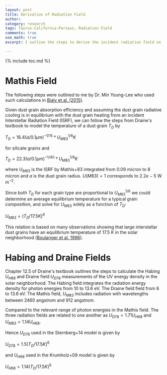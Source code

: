 ```yaml
---
layout: post
title: Derivation of Radiation Field
author:
category: research
tags: Taurus-California-Perseus, Radiation Field
comments: true
use_math: true
excerpt: I outline the steps to derive the incident radiation field on dust grains given the dust grain temperature. 

---
```


{% include toc.md %}

# Mathis Field

The following steps were outlined to me by Dr. Min Young-Lee who used such
calculations in [Bialy et al.
(2015)](http://adsabs.harvard.edu/abs/2015ApJ...809..122B). 

Given dust grain absorption efficiency and assuming the dust grain radiative
cooling is in equilibrium with the dust grain heating from an incident
Interstellar Radiation Field (ISRF), we can follow the steps from Draine's
textbook to model the temperature of a dust grain $T_D$ by

$\begin{equation}
T_D = 16.4 (a / 0.1 \mu m)^{-1/15} * U_{M83}^{1/6} K
\end{equation}$

for silicate grains and 

$\begin{equation}
T_D = 22.3 (a / 0.1 \mu m)^{-1/40} * U_{M83}^{1/6} K
\end{equation}$

where $U_{M83}$ is the ISRF by Mathis+83 integrated from 0.09 micron to 8 micron
and $a$ is the dust grain radius. $U(M83) = 1$ corresponds to $2.2e-5$ W
m$^{-2}$. 

Since both $T_D$ for each grain type are
proportional to $U_{M83}^{1/6}$ we could determine an average equilibrium
temperature for a typical grain composition, and solve for $U_{M83}$ solely as a
function of $T_D$:

$\begin{equation}
U_{M83} = (T_D / 17.5 K)^6 
\end{equation}$

This relation is based on many observations showing that large interstellar
dust grains have an equilibrium temperature of 17.5 K in the solar neighborhood
[(Boulanger et al. 1996)](http://adsabs.harvard.edu/abs/1996A%26A...312..256B).

# Habing and Draine Fields

Chapter 12.5 of Draine's textbook outlines the steps to calculate the Habing
$U_{H68}$ and Draine field $U_{D78}$ measurements of the UV energy density in
the solar neighborhood.  The Habing field integrates the radiation energy
density for photon energies from 10 to 13.6 eV. The Draine field field from 6 to
13.6 eV.  The Mathis field, $U_{M83}$ includes radiation with wavelengths
between 2460 angstrom and 912 angstrom. 

Compared to the relevant range of photon energies in the Mathis field. The three
radiation fields are related to one another as $U_{D78} = 1.71 U_{H68}$ and
$U_{M83} = 1.14 U_{H68}$.

Hence $U_{D78}$ used in the Sternberg+14 model is given by

$\begin{equation}
U_{D78} = 1.5 (T_D / 17.5 K)^6 
\end{equation}$

and $U_{H68}$ used in the Krumholz+09 model is given by

$\begin{equation}
U_{H68} = 1.14 (T_D / 17.5 K)^6 
\end{equation}$


